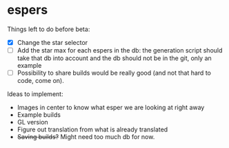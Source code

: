 # espers

Things left to do before beta:
- [x] Change the star selector
- [ ] Add the star max for each espers in the db: the generation script should take that db into account and the db should not be in the git, only an example
- [ ] Possibility to share builds would be really good (and not that hard to code, come on).

Ideas to implement:
- Images in center to know what esper we are looking at right away
- Example builds
- GL version
- Figure out translation from what is already translated
- ~~Saving builds?~~ Might need too much db for now.
